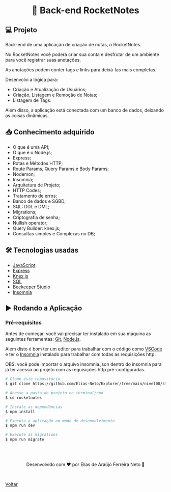 <h1 align="center">📝 Back-end RocketNotes</h1>

## 💻 Projeto

Back-end de uma aplicação de criação de notas, o RocketNotes.

No RocketNotes você poderá criar sua conta e desfrutar de um ambiente para você registrar suas anotações.

As anotações podem conter tags e links para deixá-las mais completas.

Desenvolvi a lógica para:

- Criação e Atualização de Usuários;
- Criação, Listagem e Remoção de Notas;
- Listagem de Tags.

Além disso, a aplicação está conectada com um banco de dados, deixando as coisas dinâmicas.

## 📥 Conhecimento adquirido

- O que é uma API;
- O que é o Node.js;
- Express;
- Rotas e Métodos HTTP;
- Route Params, Query Params e Body Params;
- Nodemon;
- Insomnia;
- Arquitetura de Projeto;
- HTTP Codes;
- Tratamento de erros;
- Banco de dados e SGBD;
- SQL: DDL e DML;
- Migrations;
- Criptografia de senha;
- Nullish operator;
- Query Builder: knex.js;
- Consultas simples e Complexas no DB;

## 🛠 Tecnologias usadas

- [JavaScript](https://developer.mozilla.org/en-US/docs/Learn/JavaScript)
- [Express](https://developer.mozilla.org/en-US/docs/Learn/Server-side/Express_Nodejs)
- [Knex.js](https://knexjs.org/)
- [SQL](https://www.sqltutorial.org/)
- [Beekeeper Studio](https://www.beekeeperstudio.io/)
- [Insomnia](https://insomnia.rest/download)

## ▶ Rodando a Aplicação

### Pré-requisitos

Antes de começar, você vai precisar ter instalado em sua máquina as seguintes ferramentas:
[Git](https://git-scm.com), [Node.js](https://nodejs.org/en/).

Além disto é bom ter um editor para trabalhar com o código como [VSCode](https://code.visualstudio.com/) e ter o [Insomnia](https://insomnia.rest/download) instalado para trabalhar com todas as requisições http.

OBS: você pode importar o arquivo insomnia.json dentro do insomnia para já ter acesso ao projeto com as requisições http pré-configuradas.

```bash
# Clone este repositório
$ git clone https://github.com/Elias-Neto/Explorer/tree/main/nivel08/stage/rocketnotes

# Acesse a pasta do projeto no terminal/cmd
$ cd rocketnotes

# Instale as dependências
$ npm install

# Execute a aplicação em modo de desenvolvimento
$ npm run dev

# Execute as migrations
$ npm run migrate
```

<br>
<br>

<p align="center"> Desenvolvido com ❤ por Elias de Araújo Ferreira Neto 👋 <p>

<br>

<a href="../README.md">Voltar</a>
